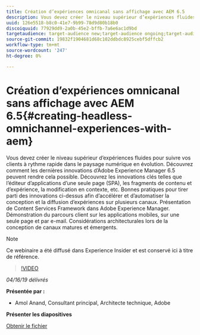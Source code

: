 ```yaml
---
title: Création d’expériences omnicanal sans affichage avec AEM 6.5
description: Vous devez créer le niveau supérieur d’expériences fluides pour suivre vos clients à rythme rapide dans le paysage numérique en évolution. Découvrez comment les dernières innovations d’Adobe Experience Manager 6.5 peuvent rendre cela possible. Découvrez les innovations clés telles que l’éditeur d’applications d’une seule page (SPA), les fragments de contenu et d’expérience, la modification en contexte, etc. Bonnes pratiques pour tirer parti des innovations ci-dessus afin d’accélérer et d’automatiser la conception et la diffusion d’expériences sur plusieurs canaux. Présentation de Content Services Framework dans Adobe Experience Manager. Démonstration du parcours client sur les applications mobiles, sur une seule page et par e-mail. Considérations architecturales lors de la conception de canaux matures et émergents.
uuid: 126e5518-b8c0-41e7-9b99-78d9d80b18b0
discoiquuid: 77929dd9-2a0b-45e2-bffb-7a6e6ac1d9bd
targetaudience: target-audience new;target-audience ongoing;target-audience upgrader
source-git-commit: 19832f1904681d68c102ddbdc8925cebf5dffcb2
workflow-type: tm+mt
source-wordcount: '247'
ht-degree: 0%

---
```



# Création d’expériences omnicanal sans affichage avec AEM 6.5{#creating-headless-omnichannel-experiences-with-aem}

Vous devez créer le niveau supérieur d’expériences fluides pour suivre vos clients à rythme rapide dans le paysage numérique en évolution. Découvrez comment les dernières innovations d’Adobe Experience Manager 6.5 peuvent rendre cela possible. Découvrez les innovations clés telles que l’éditeur d’applications d’une seule page (SPA), les fragments de contenu et d’expérience, la modification en contexte, etc. Bonnes pratiques pour tirer parti des innovations ci-dessus afin d’accélérer et d’automatiser la conception et la diffusion d’expériences sur plusieurs canaux. Présentation de Content Services Framework dans Adobe Experience Manager. Démonstration du parcours client sur les applications mobiles, sur une seule page et par e-mail. Considérations architecturales lors de la conception de canaux matures et émergents.

>[!NOTE]
>
>Ce webinaire a été diffusé dans Experience Insider et est conservé ici à titre de référence.

>[!VIDEO](https://video.tv.adobe.com/v/27088/?quality=9)

*04/16/19 délivrés*

**Présentée par :**

* Amol Anand, Consultant principal, Architecte technique, Adobe

**Présenter les diapositives**

[Obtenir le fichier](assets/headless-omnichannelwebinar04162019.pdf)
